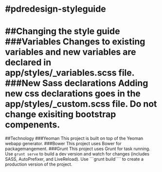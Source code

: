 #pdredesign-styleguide
=====================
##Changing the style guide
###Variables
Changes to existing variables and new variables are declared in app/styles/_variables.scss file.
###New Sass declarations
Adding new css declarations goes in the app/styles/_custom.scss file. Do not change exisiting bootstrap compenents.
=====================
##Technology
###Yeoman
This project is built on top of the Yeoman webapp generator.
###Bower
This project uses Bower for packagemangement.
###Grunt
This project uses Grunt for task running.
Use ````grunt serve```` to build a dev version and watch for changes (includes SASS, AutoPrefixer, and LiveReload).
Use ```grunt build```` to create a production version of the project.
